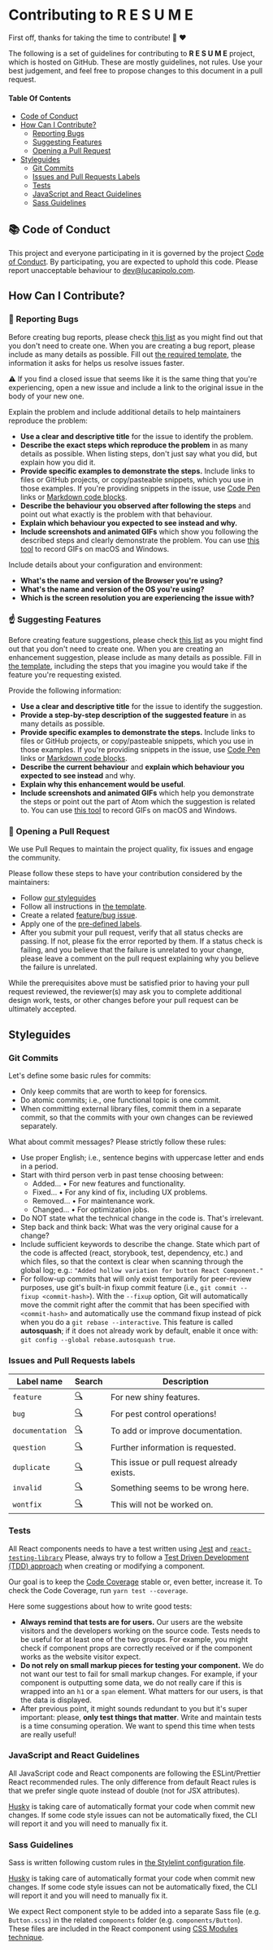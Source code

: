 # Contributing to R E S U M E

First off, thanks for taking the time to contribute! :tada: :heart:

The following is a set of guidelines for contributing to **R E S U M E** project, which is hosted on GitHub. These are mostly guidelines, not rules. Use your best judgement, and feel free to propose changes to this document in a pull request.

#### Table Of Contents
- [Code of Conduct](https://github.com/LucaPipolo/resume/blob/master/CONTRIBUTING.md#books-code-of-conduct)
- [How Can I Contribute?](https://github.com/LucaPipolo/resume/blob/master/CONTRIBUTING.md#how-can-i-contribute)
  - [Reporting Bugs](https://github.com/LucaPipolo/resume/blob/master/CONTRIBUTING.md#snail-reporting-bugs)
  - [Suggesting Features](https://github.com/LucaPipolo/resume/blob/master/CONTRIBUTING.md#point_up-suggesting-features)
  - [Opening a Pull Request](https://github.com/LucaPipolo/resume/blob/master/CONTRIBUTING.md#rocket-opening-a-pull-request)
- [Styleguides](https://github.com/LucaPipolo/resume/blob/master/CONTRIBUTING.md#styleguides)
  - [Git Commits](https://github.com/LucaPipolo/resume/blob/master/CONTRIBUTING.md#git-commits)
  - [Issues and Pull Requests Labels](https://github.com/LucaPipolo/resume/blob/master/CONTRIBUTING.md#issues-and-pull-requests-labels)
  - [Tests](https://github.com/LucaPipolo/resume/blob/master/CONTRIBUTING.md#tests)
  - [JavaScript and React Guidelines](https://github.com/LucaPipolo/resume/blob/master/CONTRIBUTING.md#javascript-and-react-guidelines)
  - [Sass Guidelines](https://github.com/LucaPipolo/resume/blob/master/CONTRIBUTING.md#sass-guidelines)

## :books: Code of Conduct

This project and everyone participating in it is governed by the project [Code of Conduct](https://github.com/LucaPipolo/resume/blob/master/CODE_OF_CONDUCT). By participating, you are expected to uphold this code. Please report unacceptable behaviour to [dev@lucapipolo.com](mailto:dev@lucapipolo.com).

## How Can I Contribute?

### :snail: Reporting Bugs

Before creating bug reports, please check [this list](https://github.com/LucaPipolo/resume/issues?q=is%3Aissue+is%3Aopen+label%3Abug) as you might find out that you don't need to create one. When you are creating a bug report, please include as many details as possible. Fill out [the required template](https://github.com/LucaPipolo/resume/blob/master/.github/ISSUE_TEMPLATE/bug_report.md), the information it asks for helps us resolve issues faster.

:warning: If you find a closed issue that seems like it is the same thing that you're experiencing, open a new issue and include a link to the original issue in the body of your new one.

Explain the problem and include additional details to help maintainers reproduce the problem:
- **Use a clear and descriptive title** for the issue to identify the problem.
- **Describe the exact steps which reproduce the problem** in as many details as possible. When listing steps, don't just say what you did, but explain how you did it.
- **Provide specific examples to demonstrate the steps.** Include links to files or GitHub projects, or copy/pasteable snippets, which you use in those examples. If you're providing snippets in the issue, use [Code Pen](https://codepen.io/) links or [Markdown code blocks](https://help.github.com/en/github/writing-on-github/getting-started-with-writing-and-formatting-on-github#multiple-lines).
- **Describe the behaviour you observed after following the steps** and point out what exactly is the problem with that behaviour.
- **Explain which behaviour you expected to see instead and why.**
- **Include screenshots and animated GIFs** which show you following the described steps and clearly demonstrate the problem. You can use [this tool](https://github.com/colinkeenan/silentcast) to record GIFs on macOS and Windows.

Include details about your configuration and environment:
- **What's the name and version of the Browser you're using?**
- **What's the name and version of the OS you're using?**
- **Which is the screen resolution you are experiencing the issue with?**

### :point_up: Suggesting Features

Before creating feature suggestions, please check [this list](https://github.com/LucaPipolo/resume/issues?q=is%3Aissue+is%3Aopen+label%3Afeature) as you might find out that you don't need to create one. When you are creating an enhancement suggestion, please include as many details as possible. Fill in [the template](https://github.com/LucaPipolo/porfolio-website/blob/master/.github/ISSUE_TEMPLATE/feature-request.md), including the steps that you imagine you would take if the feature you're requesting existed.

Provide the following information:
- **Use a clear and descriptive title** for the issue to identify the suggestion.
- **Provide a step-by-step description of the suggested feature** in as many details as possible.
- **Provide specific examples to demonstrate the steps.** Include links to files or GitHub projects, or copy/pasteable snippets, which you use in those examples. If you're providing snippets in the issue, use [Code Pen](https://codepen.io/) links or [Markdown code blocks](https://help.github.com/en/github/writing-on-github/getting-started-with-writing-and-formatting-on-github#multiple-lines).
- **Describe the current behaviour** and **explain which behaviour you expected to see instead** and why.
- **Explain why this enhancement would be useful**.
- **Include screenshots and animated GIFs** which help you demonstrate the steps or point out the part of Atom which the suggestion is related to. You can use [this tool](https://github.com/colinkeenan/silentcast) to record GIFs on macOS and Windows.

### :rocket: Opening a Pull Request

We use Pull Reques to maintain the project quality, fix issues and engage the community.

Please follow these steps to have your contribution considered by the maintainers:
- Follow [our styleguides](https://github.com/LucaPipolo/resume/blob/master/CONTRIBUTING.md#issues-and-pull-requests-labels)
- Follow all instructions in [the template](https://github.com/LucaPipolo/resume/blob/master/.github/PULL_REQUEST_TEMPLATE.md).
- Create a related [feature/bug issue](https://github.com/LucaPipolo/resume/issues).
- Apply one of the [pre-defined labels](https://github.com/LucaPipolo/resume/blob/master/CONTRIBUTING.md#issues-and-pull-requests-labels).
- After you submit your pull request, verify that all status checks are passing. If not, please fix the error reported by them. If a status check is failing, and you believe that the failure is unrelated to your change, please leave a comment on the pull request explaining why you believe the failure is unrelated.

While the prerequisites above must be satisfied prior to having your pull request reviewed, the reviewer(s) may ask you to complete additional design work, tests, or other changes before your pull request can be ultimately accepted.

## Styleguides

### Git Commits

Let's define some basic rules for commits:
- Only keep commits that are worth to keep for forensics.
- Do atomic commits; i.e., one functional topic is one commit.
- When committing external library files, commit them in a separate commit, so that the commits with your own changes can be reviewed separately.

What about commit messages? Please strictly follow these rules:
- Use proper English; i.e., sentence begins with uppercase letter and ends in a period.
- Start with third person verb in past tense choosing between:
  - Added... • For new features and functionality.
  - Fixed... • For any kind of fix, including UX problems.
  - Removed... • For maintenance work.
  - Changed... • For optimization jobs.
- Do NOT state what the technical change in the code is. That's irrelevant.
- Step back and think back: What was the very original cause for a change?
- Include sufficient keywords to describe the change. State which part of the code is affected (react, storybook, test, dependency, etc.) and which files, so that the context is clear when scanning through the global log; e.g.: `"Added hollow variation for button React Component."`
- For follow-up commits that will only exist temporarily for peer-review purposes, use git's built-in fixup commit feature (i.e., `git commit --fixup <commit-hash>`). With the `--fixup` option, Git will automatically move the commit right after the commit that has been specified with `<commit-hash>` and automatically use the command fixup instead of pick when you do a `git rebase --interactive`. This feature is called __autosquash__; if it does not already work by default, enable it once with: `git config --global rebase.autosquash true`.

### Issues and Pull Requests labels

| Label name | Search | Description |
| --- | --- | --- |
| `feature` | [:mag:](https://github.com/LucaPipolo/resume/labels/feature) | For new shiny features. |
| `bug` | [:mag:](https://github.com/LucaPipolo/resume/labels/bug) | For pest control operations! |
| `documentation` | [:mag:](https://github.com/LucaPipolo/resume/labels/documentation) | To add or improve documentation. |
| `question` | [:mag:](https://github.com/LucaPipolo/resume/labels/question) | Further information is requested. |
| `duplicate` | [:mag:](https://github.com/LucaPipolo/resume/labels/duplicate) | This issue or pull request already exists. |
| `invalid` | [:mag:](https://github.com/LucaPipolo/resume/labels/invalid) | Something seems to be wrong here. |
| `wontfix` | [:mag:](https://github.com/LucaPipolo/resume/labels/wontfix) | This will not be worked on. |

### Tests

All React components needs to have a test written using [Jest](https://jestjs.io/) and [`react-testing-library`](https://testing-library.com/docs/react-testing-library/intro)
Please, always try to follow a [Test Driven Development (TDD) approach](https://www.agilealliance.org/glossary/tdd/) when creating or modifying a component.

Our goal is to keep the [Code Coverage](https://www.atlassian.com/continuous-delivery/software-testing/code-coverage) stable or, even better, increase it. To check the Code Coverage, run `yarn test --coverage`.

Here some suggestions about how to write good tests:
- **Always remind that tests are for users.** Our users are the website visitors and the developers working on the source code. Tests needs to be useful for at least one of the two groups. For example, you might check if component props are correctly received or if the component works as the website visitor expect.
- **Do not rely on small markup pieces for testing your component.** We do not want our test to fail for small markup changes. For example, if your component is outputting some data, we do not really care if this is wrapped into an `h1` or a `span` element. What matters for our users, is that the data is displayed.
- After previous point, it might sounds redundant to you but it's super important: please, **only test things that matter**. Write and maintain tests is a time consuming operation. We want to spend this time when tests are really useful!

### JavaScript and React Guidelines

All JavaScript code and React components are following the ESLint/Prettier React recommended rules. The only difference from default React rules is that we prefer single quote instead of double (not for JSX attributes).

[Husky](https://github.com/typicode/husky) is taking care of automatically format your code when commit new changes. If some code style issues can not be automatically fixed, the CLI will report it and you will need to manually fix it.

### Sass Guidelines

Sass is written following custom rules in [the Stylelint configuration file](https://github.com/LucaPipolo/resume/blob/master/.stylelintrc).

[Husky](https://github.com/typicode/husky) is taking care of automatically format your code when commit new changes. If some code style issues can not be automatically fixed, the CLI will report it and you will need to manually fix it.

We expect Rect component style to be added into a separate Sass file (e.g. `Button.scss`) in the related `components` folder (e.g. `components/Button`).
These files are included in the React component using [CSS Modules technique](https://github.com/css-modules/css-modules).
